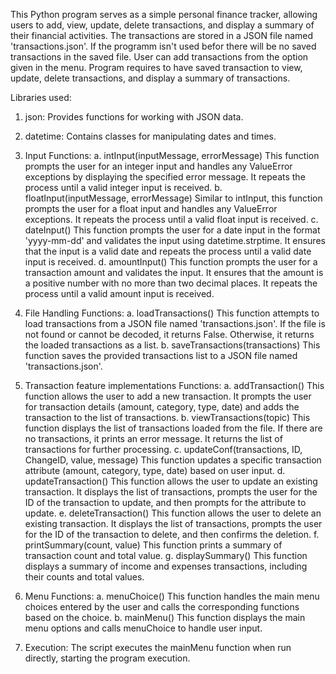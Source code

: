 This Python program serves as a simple personal finance tracker, allowing users to add, view, update, delete transactions, and display a summary of their financial activities. 
The transactions are stored in a JSON file named 'transactions.json'.
If the programm isn't used befor there will be no saved transactions in the saved file.
User can add transactions from the option given in the menu.
Program requires to have saved transaction to  view, update, delete transactions, and display a summary of transactions.

Libraries used:
1. json: Provides functions for working with JSON data.
2. datetime: Contains classes for manipulating dates and times.

1. Input Functions:
    a. intInput(inputMessage, errorMessage)
        This function prompts the user for an integer input and handles any ValueError exceptions by displaying the specified error message. 
        It repeats the process until a valid integer input is received.
    b. floatInput(inputMessage, errorMessage)
        Similar to intInput, this function prompts the user for a float input and handles any ValueError exceptions. 
        It repeats the process until a valid float input is received.
    c. dateInput()
        This function prompts the user for a date input in the format 'yyyy-mm-dd' and validates the input using datetime.strptime. 
        It ensures that the input is a valid date and repeats the process until a valid date input is received.
    d. amountInput()
        This function prompts the user for a transaction amount and validates the input. 
        It ensures that the amount is a positive number with no more than two decimal places. 
        It repeats the process until a valid amount input is received.

2. File Handling Functions:
    a. loadTransactions()
        This function attempts to load transactions from a JSON file named 'transactions.json'. 
        If the file is not found or cannot be decoded, it returns False. 
        Otherwise, it returns the loaded transactions as a list.
    b. saveTransactions(transactions)
        This function saves the provided transactions list to a JSON file named 'transactions.json'.

3. Transaction feature implementations Functions:
    a. addTransaction()
        This function allows the user to add a new transaction. 
        It prompts the user for transaction details (amount, category, type, date) and adds the transaction to the list of transactions.
    b. viewTransactions(topic)
        This function displays the list of transactions loaded from the file. 
        If there are no transactions, it prints an error message. 
        It returns the list of transactions for further processing.
    c. updateConf(transactions, ID, ChangeID, value, message)
        This function updates a specific transaction attribute (amount, category, type, date) based on user input.
    d. updateTransaction()
        This function allows the user to update an existing transaction. 
        It displays the list of transactions, prompts the user for the ID of the transaction to update, and then prompts for the attribute to update.
    e. deleteTransaction()
        This function allows the user to delete an existing transaction. 
        It displays the list of transactions, prompts the user for the ID of the transaction to delete, and then confirms the deletion.
    f. printSummary(count, value)
        This function prints a summary of transaction count and total value.
    g. displaySummary()
        This function displays a summary of income and expenses transactions, including their counts and total values.

4. Menu Functions:
    a. menuChoice()
        This function handles the main menu choices entered by the user and calls the corresponding functions based on the choice.
    b. mainMenu()
        This function displays the main menu options and calls menuChoice to handle user input.

5. Execution:
    The script executes the mainMenu function when run directly, starting the program execution.

